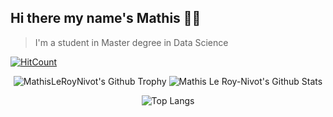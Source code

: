 ## Hi there my name's Mathis 👋🏼

> I'm a student in Master degree in Data Science

[![HitCount](http://hits.dwyl.com/MathisLeRoyNivot/MathisLeRoyNivot.svg)](http://hits.dwyl.com/MathisLeRoyNivot/MathisLeRoyNivot)

<div align="center">
  
<img alt="MathisLeRoyNivot's Github Trophy" src="https://github-profile-trophy.vercel.app/?username=MathisLeRoyNivot&row=1" />

<img alt="Mathis Le Roy-Nivot's Github Stats" src="https://github-readme-stats.vercel.app/api?username=MathisLeRoyNivot&bg_color=30,000046,1CB5E0&title_color=fff&text_color=fff&show_icons=true&hide_border=true" />
  
</br>

![Top Langs](https://github-readme-stats.vercel.app/api/top-langs/?username=MathisLeRoyNivot&layout=compact)

</div>
